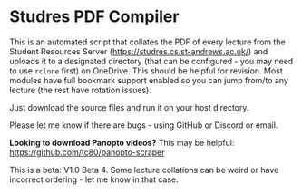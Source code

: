 # Studres PDF Compiler

This is an automated script that collates the PDF of every lecture from the Student Resources Server (https://studres.cs.st-andrews.ac.uk/) and uploads it to a designated directory (that can be configured - you may need to use ``rclone`` first) on OneDrive. This should be helpful for revision. Most modules have full bookmark support enabled so you can jump from/to any lecture (the rest have rotation issues).

Just download the source files and run it on your host directory. 

Please let me know if there are bugs - using GitHub or Discord or email. 

**Looking to download Panopto videos?** This may be helpful: https://github.com/tc80/panopto-scraper

This is a beta: V1.0 Beta 4. Some lecture collations can be weird or have incorrect ordering - let me know in that case.